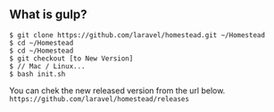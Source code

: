 ## What is gulp?
```
$ git clone https://github.com/laravel/homestead.git ~/Homestead
$ cd ~/Homestead
$ cd ~/Homestead
$ git checkout [to New Version]
$ // Mac / Linux...
$ bash init.sh
```
You can chek the new released version from the url below.
`https://github.com/laravel/homestead/releases`
